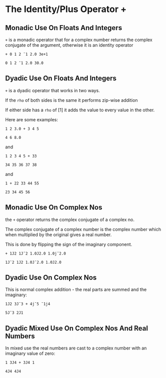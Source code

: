 # The Identity/Plus Operator +

## Monadic Use On Floats And Integers

`+` is a monadic operator that for a complex number returns the complex conjugate of the argument, otherwise it is an identity operator

```pometo
+ 0 1 2 ¯1 2.0 3e+1
```

```pometo_results
0 1 2 ¯1 2.0 30.0
```

## Dyadic Use On Floats And Integers

`+` is a dyadic operator that works in two ways.

If the `rho` of both sides is the same it performs zip-wise addition

If either side has a `rho` of [1] it adds the value to every value in the other.

Here are some examples:

```pometo
1 2 3.0 + 3 4 5
```

```pometo_results
4 6 8.0
```

and

```pometo
1 2 3 4 5 + 33
```

```pometo_results
34 35 36 37 38
```

and

```pometo
1 + 22 33 44 55
```

```pometo_results
23 34 45 56
```

## Monadic Use On Complex Nos

the `+` operator returns the complex conjugate of a complex no.

The complex conjugate of a complex number is the complex number which when multiplied by the original gives a real number.

This is done by flipping the sign of the imaginary component.

```pometo
+ 1J2 1J¯2 1.0J2.0 1.0j¯2.0
```

```pometo_results
1J¯2 1J2 1.0J¯2.0 1.0J2.0
```

## Dyadic Use On Complex Nos

This is normal complex addition - the real parts are summed and the imaginary:

```pometo
1J2 3J¯3 + 4j¯5 ¯1j4
```

```pometo_results
5J¯3 2J1
```

## Dyadic Mixed Use On Complex Nos And Real Numbers

In mixed use the real numbers are cast to a complex number with an imaginary value of zero:

```pometo
1 3J4 + 3J4 1
```

```pometo_results
4J4 4J4
```
